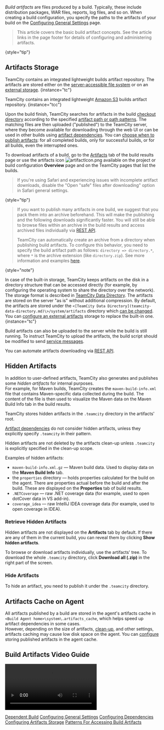 [//]: # (title: Build Artifact)
[//]: # (auxiliary-id: Build Artifact)

_Build artifacts_ are files produced by a build. Typically, these include distribution packages, WAR files, reports, log files, and so on. When creating a build configuration, you specify the paths to the artifacts of your build on the [Configuring General Settings](configuring-general-settings.md#Artifact+Paths) page.

> This article covers the basic build artifact concepts. See the article links in the page footer for details of configuring and administering artifacts.
>
{style="tip"}

## Artifacts Storage

TeamCity contains an integrated lightweight builds artifact repository. The artifacts are stored either on the [server-accessible file system](configuring-artifacts-storage.md#Built-in+Artifacts+Storage) or on an [external storage](configuring-artifacts-storage.md#external-artifacts-storage).
{instance="tc"}

TeamCity contains an integrated lightweight [Amazon S3](https://aws.amazon.com/s3) builds artifact repository.
{instance="tcc"}

Upon the build finish, TeamCity searches for artifacts in the build [checkout directory](build-checkout-directory.md) according to the specified [artifact path or path patterns](configuring-general-settings.md#Artifact+Paths). The matching files are then uploaded ("published") to the TeamCity server, where they become available for downloading through the web UI or can be used in other builds using [artifact dependencies](dependent-build.md#Artifact+Dependency). You can [choose when to publish artifacts](configuring-general-settings.md#publish-artifacts): for all completed builds, only for successful builds, or for all builds, even the interrupted ones.

To download artifacts of a build, go to the [Artifacts](build-results-page.md#Artifacts+Tab) tab of the build results page or use the artifacts icon ![artifactIcon.png](artifactIcon.png) available on the project or build configuration __Overview__ page and on the TeamCity pages that list the builds.

> If you're using Safari and experiencing issues with incomplete artifact downloads, disable the "Open "safe" files after downloading" option in Safari general settings.
>
{style="tip"}

<anchor name="artifacts-as-archive"/>

>If you want to publish many artifacts in one build, we suggest that you pack them into an archive beforehand. This will make the publishing and the following downloads significantly faster. You will still be able to browse files within an archive in the build results and access archived files individually via [REST API](https://www.jetbrains.com/help/teamcity/rest/manage-finished-builds.html#Get+Build+Artifacts).
> 
>TeamCity can automatically create an archive from a directory when publishing build artifacts. To configure this behavior, you need to specify the build artifact path as follows: `directory => directory.*`, where `*` is the archive extension (like `directory.zip`). See more information and examples [here](configuring-general-settings.md#Artifact+Paths).
> 
{style="note"}

In case of the built-in storage, TeamCity keeps artifacts on the disk in a directory structure that can be accessed directly (for example, by configuring the operating system to share the directory over the network). The storage format is described in [TeamCity Data Directory](teamcity-data-directory.md#artifacts). The artifacts are stored on the server "as is" without additional compression. By default, the artifacts are stored under the `<[TeamCity Data Directory](teamcity-data-directory.md)\>/system/artifacts` directory which [can be changed](teamcity-configuration-and-maintenance.md).   
You can [configure an external artifacts](configuring-artifacts-storage.md#external-artifacts-storage) storage to replace the built-in one.
{instance="tc"}

Build artifacts can also be uploaded to the server while the build is still running. To instruct TeamCity to upload the artifacts, the build script should be modified to send [service messages](service-messages.md#Publishing+Artifacts+While+Build+is+in+Progress).

You can automate artifacts downloading via [REST API](https://www.jetbrains.com/help/teamcity/rest/manage-finished-builds.html#Get+Build+Artifacts).

## Hidden Artifacts

In addition to user-defined artifacts, TeamCity also generates and publishes some _hidden artifacts_ for internal purposes.  
For example, for Maven builds, TeamCity creates the `maven-build-info.xml` file that contains Maven-specific data collected during the build. The content of the file is then used to visualize the Maven data on the Maven Build Info tab in the build results.

TeamCity stores hidden artifacts in the `.teamcity` directory in the artifacts' root.

[Artifact dependencies](artifact-dependencies.md) do not consider hidden artifacts, unless they explicitly specify `.teamcity` in their pattern.

Hidden artifacts are not deleted by the artifacts clean-up unless `.teamcity` is explicitly specified in the clean-up scope.

Examples of hidden artifacts:
* `maven-build-info.xml.gz` — Maven build data. Used to display data on the __Maven Build Info__ tab.
* the `properties` directory — holds properties calculated for the build on the agent. There are properties actual before the build and after the build. These are displayed on the __Properties__ tab of build results.
* `.NETCoverage` — raw .NET coverage data (for example, used to open dotCover data in VS add-in).
* `coverage_idea` — raw IntelliJ IDEA coverage data (for example, used to open coverage in IDEA).

### Retrieve Hidden Artifacts

Hidden artifacts are not displayed on the __Artifacts__ tab by default. If there are any of them in the current build, you can reveal them by clicking __Show hidden artifacts__.

To browse or download artifacts individually, use the artifacts' tree. To download the whole `.teamcity` directory, click __Download all (.zip)__ in the right part of the screen.

### Hide Artifacts

To hide an artifact, you need to publish it under the `.teamcity` directory.

<!--[//]: # (Internal note. Do not delete. "Build Artifactd28e144.txt")-->

## Artifacts Cache on Agent

All artifacts published by a build are stored in the agent's artifacts cache in `<Build Agent home>\system\.artifacts_cache`, which helps speed up artifact dependencies in some cases.   
However, depending on the size of artifacts, [clean-up](teamcity-data-clean-up.md), and other settings, artifacts caching may cause low disk space on the agent. You can [configure](free-disk-space.md#Disabling+Artifacts+Cache) storing published artifacts in the agent cache.

## Build Artifacts Video Guide

<video src="https://youtu.be/mNYq424IQ-w"
title="TeamCity tutorial — How to work with artifacts (logs, graphics, binaries)"/>

<seealso>
        <category ref="concepts">
            <a href="dependent-build.md">Dependent Build</a>
        </category>
        <category ref="admin-guide">
            <a href="configuring-general-settings.md#Artifact+Paths">Configuring General Settings</a>
            <a href="configuring-dependencies.md">Configuring Dependencies</a>
            <a href="configuring-artifacts-storage.md" instance="tc">Configuring Artifacts Storage</a>
            <a href="patterns-for-accessing-build-artifacts.md">Patterns For Accessing Build Artifacts</a>
        </category>
</seealso>